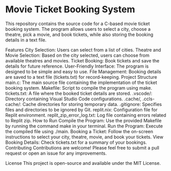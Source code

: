 # Movie Ticket Booking System
 
This repository contains the source code for a C-based movie ticket booking system. The program allows users to select a city, choose a theatre, pick a movie, and book tickets, while also storing the booking details in a text file.

Features
City Selection: Users can select from a list of cities.
Theatre and Movie Selection: Based on the city selected, users can choose from available theatres and movies.
Ticket Booking: Book tickets and save the details for future reference.
User-Friendly Interface: The program is designed to be simple and easy to use.
File Management: Booking details are saved to a text file (tickets.txt) for record-keeping.
Project Structure
main.c: The main source file containing the implementation of the ticket booking system.
Makefile: Script to compile the program using make.
tickets.txt: A file where the booked ticket details are stored.
.vscode/: Directory containing Visual Studio Code configurations.
.cache/, .ccls-cache/: Cache directories for storing temporary data.
.gitignore: Specifies files and directories to be ignored by Git.
replit.nix: Configuration file for Replit environment.
replit_zip_error_log.txt: Log file containing errors related to Replit zip.
How to Run
Compile the Program: Use the provided Makefile by running the command make in your terminal.
Run the Program: Execute the compiled file using ./main.
Booking a Ticket: Follow the on-screen instructions to select your city, theatre, movie, and book your tickets.
View Booking Details: Check tickets.txt for a summary of your bookings.
Contributing
Contributions are welcome! Please feel free to submit a pull request or open an issue for any improvements.

License
This project is open-source and available under the MIT License.
